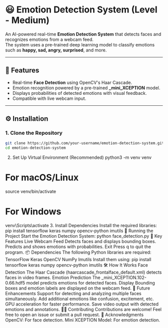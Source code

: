 # 😃 Emotion Detection System (Level - Medium)

An AI-powered real-time **Emotion Detection System** that detects faces and recognizes emotions from a webcam feed.  
The system uses a pre-trained deep learning model to classify emotions such as **happy, sad, angry, surprised**, and more.  

---

## 📸 Features  
- Real-time **Face Detection** using OpenCV's Haar Cascade.  
- Emotion recognition powered by a pre-trained **_mini_XCEPTION** model.  
- Displays probabilities of detected emotions with visual feedback.  
- Compatible with live webcam input.  

---

## ⚙️ Installation  

### 1. Clone the Repository  
```bash
git clone https://github.com/your-username/emotion-detection-system.git
cd emotion-detection-system
```
2. Set Up Virtual Environment (Recommended)
python3 -m venv venv
# For macOS/Linux
source venv/bin/activate
# For Windows
venv\Scripts\activate
3. Install Dependencies
Install the required libraries:
pip install tensorflow keras numpy opencv-python imutils
🚀 Running the Project
Start the Emotion Detection System:
python face_detection.py
🔑 Key Features
Live Webcam Feed
Detects faces and displays bounding boxes.
Predicts and shows emotions with probabilities.
Exit
Press q to quit the program.
📦 Dependencies
The following Python libraries are required:
TensorFlow
Keras
OpenCV
NumPy
Imutils
Install them using:
pip install tensorflow keras numpy opencv-python imutils
🛠️ How It Works
Face Detection
The Haar Cascade (haarcascade_frontalface_default.xml) detects faces in video frames.
Emotion Prediction
The _mini_XCEPTION.102-0.66.hdf5 model predicts emotions for detected faces.
Display
Bounding boxes and emotion labels are displayed on the webcam feed.
🎯 Future Enhancements
Support for detecting and analyzing multiple faces simultaneously.
Add additional emotions like confusion, excitement, etc.
GPU acceleration for faster performance.
Save video output with detected emotions and annotations.
🧑‍💻 Contributing
Contributions are welcome!
Feel free to open an issue or submit a pull request.
🙌 Acknowledgments
OpenCV: For face detection.
Mini XCEPTION Model: For emotion detection.
